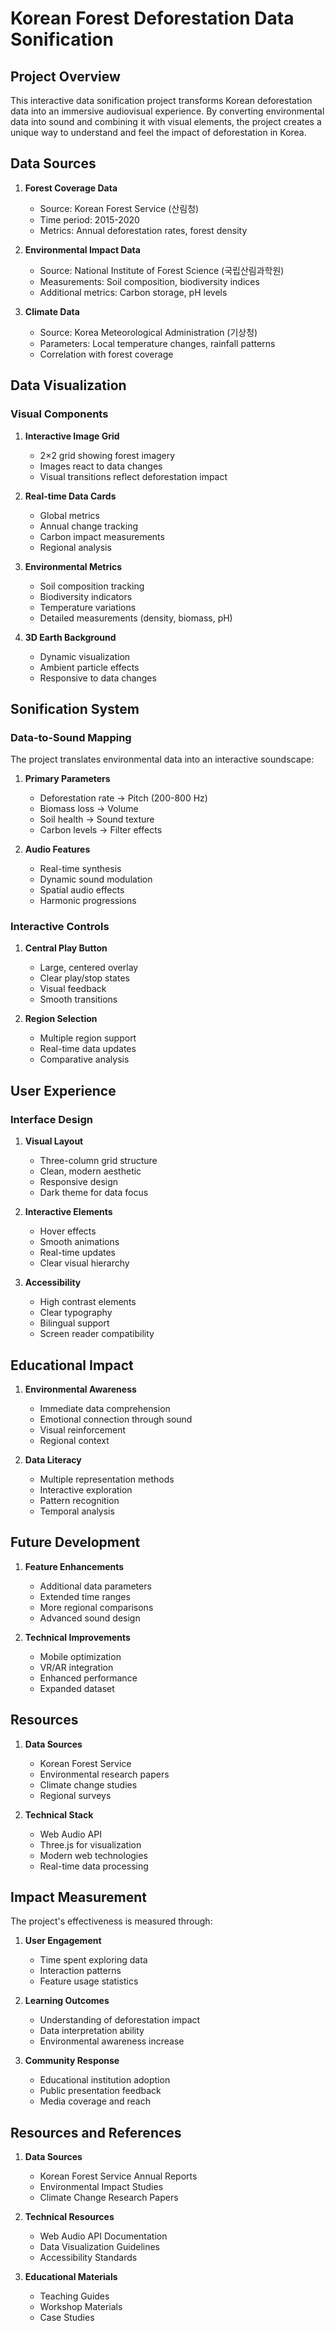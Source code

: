 # Korean Forest Deforestation Data Sonification

## Project Overview

This interactive data sonification project transforms Korean deforestation data into an immersive audiovisual experience. By converting environmental data into sound and combining it with visual elements, the project creates a unique way to understand and feel the impact of deforestation in Korea.

## Data Sources

1. **Forest Coverage Data**
   - Source: Korean Forest Service (산림청)
   - Time period: 2015-2020
   - Metrics: Annual deforestation rates, forest density

2. **Environmental Impact Data**
   - Source: National Institute of Forest Science (국립산림과학원)
   - Measurements: Soil composition, biodiversity indices
   - Additional metrics: Carbon storage, pH levels

3. **Climate Data**
   - Source: Korea Meteorological Administration (기상청)
   - Parameters: Local temperature changes, rainfall patterns
   - Correlation with forest coverage

## Data Visualization

### Visual Components

1. **Interactive Image Grid**
   - 2×2 grid showing forest imagery
   - Images react to data changes
   - Visual transitions reflect deforestation impact

2. **Real-time Data Cards**
   - Global metrics
   - Annual change tracking
   - Carbon impact measurements
   - Regional analysis

3. **Environmental Metrics**
   - Soil composition tracking
   - Biodiversity indicators
   - Temperature variations
   - Detailed measurements (density, biomass, pH)

4. **3D Earth Background**
   - Dynamic visualization
   - Ambient particle effects
   - Responsive to data changes

## Sonification System

### Data-to-Sound Mapping

The project translates environmental data into an interactive soundscape:

1. **Primary Parameters**
   - Deforestation rate → Pitch (200-800 Hz)
   - Biomass loss → Volume
   - Soil health → Sound texture
   - Carbon levels → Filter effects

2. **Audio Features**
   - Real-time synthesis
   - Dynamic sound modulation
   - Spatial audio effects
   - Harmonic progressions

### Interactive Controls

1. **Central Play Button**
   - Large, centered overlay
   - Clear play/stop states
   - Visual feedback
   - Smooth transitions

2. **Region Selection**
   - Multiple region support
   - Real-time data updates
   - Comparative analysis

## User Experience

### Interface Design

1. **Visual Layout**
   - Three-column grid structure
   - Clean, modern aesthetic
   - Responsive design
   - Dark theme for data focus

2. **Interactive Elements**
   - Hover effects
   - Smooth animations
   - Real-time updates
   - Clear visual hierarchy

3. **Accessibility**
   - High contrast elements
   - Clear typography
   - Bilingual support
   - Screen reader compatibility

## Educational Impact

1. **Environmental Awareness**
   - Immediate data comprehension
   - Emotional connection through sound
   - Visual reinforcement
   - Regional context

2. **Data Literacy**
   - Multiple representation methods
   - Interactive exploration
   - Pattern recognition
   - Temporal analysis

## Future Development

1. **Feature Enhancements**
   - Additional data parameters
   - Extended time ranges
   - More regional comparisons
   - Advanced sound design

2. **Technical Improvements**
   - Mobile optimization
   - VR/AR integration
   - Enhanced performance
   - Expanded dataset

## Resources

1. **Data Sources**
   - Korean Forest Service
   - Environmental research papers
   - Climate change studies
   - Regional surveys

2. **Technical Stack**
   - Web Audio API
   - Three.js for visualization
   - Modern web technologies
   - Real-time data processing

## Impact Measurement

The project's effectiveness is measured through:

1. **User Engagement**
   - Time spent exploring data
   - Interaction patterns
   - Feature usage statistics

2. **Learning Outcomes**
   - Understanding of deforestation impact
   - Data interpretation ability
   - Environmental awareness increase

3. **Community Response**
   - Educational institution adoption
   - Public presentation feedback
   - Media coverage and reach

## Resources and References

1. **Data Sources**
   - Korean Forest Service Annual Reports
   - Environmental Impact Studies
   - Climate Change Research Papers

2. **Technical Resources**
   - Web Audio API Documentation
   - Data Visualization Guidelines
   - Accessibility Standards

3. **Educational Materials**
   - Teaching Guides
   - Workshop Materials
   - Case Studies
